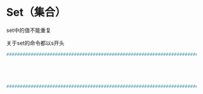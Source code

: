 # Set（集合）

set中的值不能重复

关于set的命令都以s开头

```bash
########################################################################





########################################################################
```



